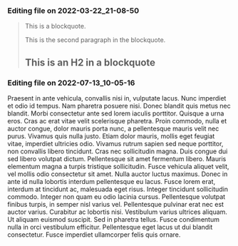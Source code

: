 

### Editing file on 2022-03-22_21-08-50

> This is a blockquote.
>
> This is the second paragraph in the blockquote.
>
> ## This is an H2 in a blockquote




### Editing file on 2022-07-13_10-05-16

Praesent in ante vehicula, convallis nisi in, vulputate lacus. Nunc imperdiet et odio id tempus. Nam pharetra posuere nisi. Donec blandit quis metus nec blandit. Morbi consectetur ante sed lorem iaculis porttitor. Quisque a urna eros. Cras ac erat vitae velit scelerisque pharetra. Proin commodo, nulla et auctor congue, dolor mauris porta nunc, a pellentesque mauris velit nec purus.
Vivamus quis nulla justo. Etiam dolor mauris, mollis eget feugiat vitae, imperdiet ultricies odio. Vivamus rutrum sapien sed neque porttitor, non convallis libero tincidunt. Cras nec sollicitudin magna. Duis congue dui sed libero volutpat dictum. Pellentesque sit amet fermentum libero. Mauris elementum magna a turpis tristique sollicitudin. Fusce vehicula aliquet velit, vel mollis odio consectetur sit amet. Nulla auctor luctus maximus. Donec in ante id nulla lobortis interdum pellentesque eu lacus. Fusce lorem erat, interdum at tincidunt ac, malesuada eget risus.
Integer tincidunt sollicitudin commodo. Integer non quam eu odio lacinia cursus. Pellentesque volutpat finibus turpis, in semper nisl varius vel. Pellentesque pulvinar erat nec est auctor varius. Curabitur ac lobortis nisi. Vestibulum varius ultrices aliquam. Ut aliquam euismod suscipit. Sed in pharetra tellus. Fusce condimentum nulla in orci vestibulum efficitur. Pellentesque eget lacus ut dui blandit consectetur. Fusce imperdiet ullamcorper felis quis ornare.


